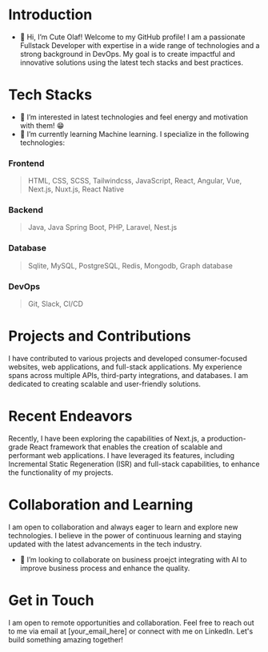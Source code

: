 # Introduction
- 👋 Hi, I’m Cute Olaf!
Welcome to my GitHub profile! I am a passionate Fullstack Developer with expertise in a wide range of technologies and a strong background in DevOps. My goal is to create impactful and innovative solutions using the latest tech stacks and best practices.

# Tech Stacks
- 👀 I’m interested in latest technologies and feel energy and motivation with them! 😁
- 🌱 I’m currently learning Machine learning.
I specialize in the following technologies:

### Frontend
> HTML, CSS, SCSS, Tailwindcss, JavaScript, React, Angular, Vue, Next.js, Nuxt.js, React Native

### Backend
> Java, Java Spring Boot, PHP, Laravel, Nest.js

### Database
> Sqlite, MySQL, PostgreSQL, Redis, Mongodb, Graph database

### DevOps
> Git, Slack, CI/CD

# Projects and Contributions
I have contributed to various projects and developed consumer-focused websites, web applications, and full-stack applications. My experience spans across multiple APIs, third-party integrations, and databases. I am dedicated to creating scalable and user-friendly solutions.

# Recent Endeavors
Recently, I have been exploring the capabilities of Next.js, a production-grade React framework that enables the creation of scalable and performant web applications.
I have leveraged its features, including Incremental Static Regeneration (ISR) and full-stack capabilities, to enhance the functionality of my projects.

# Collaboration and Learning
I am open to collaboration and always eager to learn and explore new technologies. I believe in the power of continuous learning and staying updated with the latest advancements in the tech industry.
- 💞️ I’m looking to collaborate on business proejct integrating with AI to improve business process and enhance the quality. 

# Get in Touch
I am open to remote opportunities and collaboration. Feel free to reach out to me via email at [your_email_here] or connect with me on LinkedIn.
Let's build something amazing together!

<!---
jovanpetrovic34/jovanpetrovic34 is a ✨ special ✨ repository because its `README.md` (this file) appears on your GitHub profile.
You can click the Preview link to take a look at your changes.
--->

